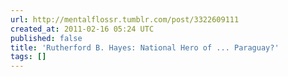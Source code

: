 ```yaml
---
url: http://mentalflossr.tumblr.com/post/3322609111
created_at: 2011-02-16 05:24 UTC
published: false
title: 'Rutherford B. Hayes: National Hero of ... Paraguay?'
tags: []
---
```




